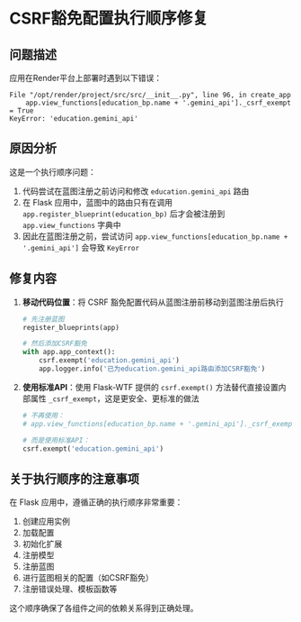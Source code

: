 # CSRF豁免配置执行顺序修复

## 问题描述

应用在Render平台上部署时遇到以下错误：

```
File "/opt/render/project/src/src/__init__.py", line 96, in create_app
    app.view_functions[education_bp.name + '.gemini_api']._csrf_exempt = True
KeyError: 'education.gemini_api'
```

## 原因分析

这是一个执行顺序问题：

1. 代码尝试在蓝图注册之前访问和修改 `education.gemini_api` 路由
2. 在 Flask 应用中，蓝图中的路由只有在调用 `app.register_blueprint(education_bp)` 后才会被注册到 `app.view_functions` 字典中
3. 因此在蓝图注册之前，尝试访问 `app.view_functions[education_bp.name + '.gemini_api']` 会导致 `KeyError`

## 修复内容

1. **移动代码位置**：将 CSRF 豁免配置代码从蓝图注册前移动到蓝图注册后执行
   ```python
   # 先注册蓝图
   register_blueprints(app)
   
   # 然后添加CSRF豁免
   with app.app_context():
       csrf.exempt('education.gemini_api')
       app.logger.info('已为education.gemini_api路由添加CSRF豁免')
   ```

2. **使用标准API**：使用 Flask-WTF 提供的 `csrf.exempt()` 方法替代直接设置内部属性 `_csrf_exempt`，这是更安全、更标准的做法
   ```python
   # 不再使用：
   # app.view_functions[education_bp.name + '.gemini_api']._csrf_exempt = True
   
   # 而是使用标准API：
   csrf.exempt('education.gemini_api')
   ```

## 关于执行顺序的注意事项

在 Flask 应用中，遵循正确的执行顺序非常重要：

1. 创建应用实例
2. 加载配置
3. 初始化扩展
4. 注册模型
5. 注册蓝图
6. 进行蓝图相关的配置（如CSRF豁免）
7. 注册错误处理、模板函数等

这个顺序确保了各组件之间的依赖关系得到正确处理。 